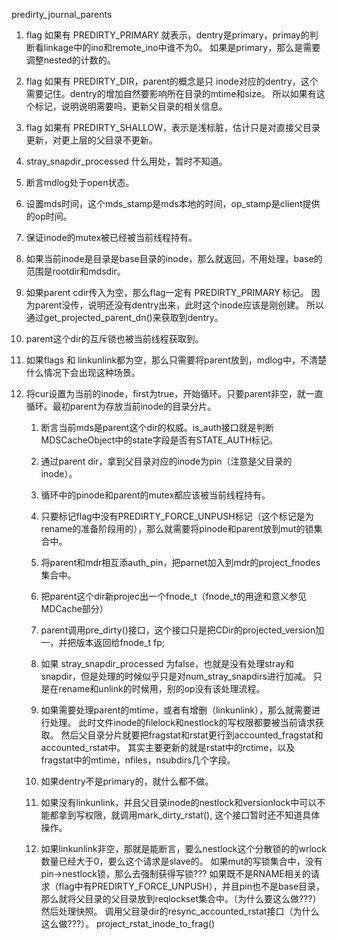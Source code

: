 predirty_journal_parents

1. flag 如果有 PREDIRTY_PRIMARY 就表示，dentry是primary，primay的判断看linkage中的ino和remote_ino中谁不为0。
如果是primary，那么是需要调整nested的计数的。
 
1. flag 如果有 PREDIRTY_DIR，parent的概念是只 inode对应的dentry，这个需要记住。dentry的增加自然要影响所在目录的mtime和size。
所以如果有这个标记，说明说明需要吗，更新父目录的相关信息。

1. flag 如果有 PREDIRTY_SHALLOW，表示是浅标脏，估计只是对直接父目录更新，对更上层的父目录不更新。

1. stray_snapdir_processed 什么用处，暂时不知道。

1. 断言mdlog处于open状态。

1. 设置mds时间，这个mds_stamp是mds本地的时间，op_stamp是client提供的op时间。

1. 保证inode的mutex被已经被当前线程持有。

1. 如果当前inode是目录是base目录的inode，那么就返回，不用处理，base的范围是rootdir和mdsdir。

1. 如果parent cdir传入为空，那么flag一定有 PREDIRTY_PRIMARY 标记。
因为parent没传，说明还没有dentry出来，此时这个inode应该是刚创建。
所以通过get_projected_parent_dn()来获取到dentry。

1. parent这个dir的互斥锁也被当前线程获取到。

1. 如果flags 和 linkunlink都为空，那么只需要将parent放到，mdlog中，不清楚什么情况下会出现这种场景。

1. 将cur设置为当前的inode，first为true，开始循环。只要parent非空，就一直循环。最初parent为存放当前inode的目录分片。

    1. 断言当前mds是parent这个dir的权威。is_auth接口就是判断MDSCacheObject中的state字段是否有STATE_AUTH标记。
    1. 通过parent dir，拿到父目录对应的inode为pin（注意是父目录的inode）。
    1. 循环中的pinode和parent的mutex都应该被当前线程持有。
    1. 只要标记flag中没有PREDIRTY_FORCE_UNPUSH标记（这个标记是为rename的准备阶段用的），那么就需要将pinode和parent放到mut的锁集合中。

    1. 将parent和mdr相互添auth_pin，把parnet加入到mdr的project_fnodes集合中。

    1. 把parent这个dir新projec出一个fnode_t（fnode_t的用途和意义参见MDCache部分）
    1. parent调用pre_dirty()接口，这个接口只是把CDir的projected_version加一，并把版本返回给fnode_t fp;

    1. 如果 stray_snapdir_processed 为false，也就是没有处理stray和snapdir，但是处理的时候似乎只是对num_stray_snapdirs进行加减。
    只是在rename和unlink的时候用，别的op没有该处理流程。

    1. 如果需要处理parent的mtime，或者有增删（linkunlink），那么就需要进行处理。
    此时文件inode的filelock和nestlock的写权限都要被当前请求获取。
    然后父目录分片就要把fragstat和rstat更行到accounted_fragstat和accounted_rstat中。
    其实主要更新的就是rstat中的rctime，以及fragstat中的mtime，nfiles，nsubdirs几个字段。


    1. 如果dentry不是primary的，就什么都不做。
    1. 如果没有linkunlink，并且父目录inode的nestlock和versionlock中可以不能都拿到写权限，就调用mark_dirty_rstat(), 这个接口暂时还不知道具体操作。
    1. 如果linkunlink非空，那就是能断言，要么nestlock这个分散锁的的wrlock数量已经大于0，要么这个请求是slave的。
    如果mut的写锁集合中，没有pin->nestlock锁，那么去强制获得写锁???
    如果既不是RNAME相关的请求（flag中有PREDIRTY_FORCE_UNPUSH），并且pin也不是base目录，那么就将父目录的父目录放到reqlockset集合中。（为什么要这么做???）
    然后处理快照。
    调用父目录dir的resync_accounted_rstat接口（为什么这么做???）。
    project_rstat_inode_to_frag()
